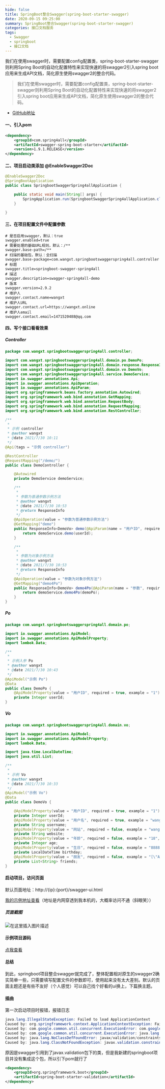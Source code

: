 ```yaml
---
hide: false
title: SpringBoot整合Swagger(spring-boot-starter-swagger)
date: 2020-09-15 09:25:00
summary: SpringBoot整合Swagger(spring-boot-starter-swagger)
categories: 接口文档服务
tags:
  - Swagger
  - springboot
  - 接口文档
---
```

我们在使用swagger时，需要配置config配置类，spring-boot-starter-swagger则利用Spring Boot的自动化配置特性来实现快速的将swagger2引入spring boot应用来生成API文档，简化原生使用swagger2的整合代码。
<!--more-->
> 我们在使用swagger时，需要配置config配置类，spring-boot-starter-swagger则利用Spring Boot的自动化配置特性来实现快速的将swagger2引入spring boot应用来生成API文档，简化原生使用swagger2的整合代码。

* [GitHub地址](https://github.com/SpringForAll/spring-boot-starter-swagger)

#### 一、引入pom
~~~ xml
<dependency>
	<groupId>com.spring4all</groupId>
	<artifactId>swagger-spring-boot-starter</artifactId>
	<version>1.9.1.RELEASE</version>
</dependency>
~~~
#### 二、项目启动类添加 @EnableSwagger2Doc
~~~java
@EnableSwagger2Doc
@SpringBootApplication
public class SpringbootSwaggerSpring4allApplication {

	public static void main(String[] args) {
		SpringApplication.run(SpringbootSwaggerSpring4allApplication.class, args);
	}

}
~~~
#### 三、在项目配置文件中配置参数
~~~ shell
# 是否启用swagger，默认：true
swagger.enabled=true
# 需要处理的基础URL规则，默认：/**
swagger.base-path=/**
# 扫描的基础包，默认：全扫描
swagger.base-package=com.wangxt.springbootswaggerspring4all.controller
# 标题
swagger.title=springboot-swagger-spring4all
# 描述
swagger.description=swagger-spring4all-demo
# 版本
swagger.version=2.9.2
# 维护人
swagger.contact.name=wangxt
# 维护人URL
swagger.contact.url=https://wangxt.online
# 维护人email
swagger.contact.email=1471520488@qq.com
~~~
#### 四、写个接口看看效果
##### Controller
~~~java
package com.wangxt.springbootswaggerspring4all.controller;

import com.wangxt.springbootswaggerspring4all.domain.po.DemoPo;
import com.wangxt.springbootswaggerspring4all.domain.response.ResponseInfo;
import com.wangxt.springbootswaggerspring4all.domain.vo.DemoVo;
import com.wangxt.springbootswaggerspring4all.service.DemoService;
import io.swagger.annotations.Api;
import io.swagger.annotations.ApiOperation;
import io.swagger.annotations.ApiParam;
import org.springframework.beans.factory.annotation.Autowired;
import org.springframework.web.bind.annotation.GetMapping;
import org.springframework.web.bind.annotation.RequestBody;
import org.springframework.web.bind.annotation.RequestMapping;
import org.springframework.web.bind.annotation.RestController;

/**
 *
 * 示例 controller
 * @author wangxt
 * @date 2021/7/30 10:11
 */
@Api(tags = "示例 controller")

@RestController
@RequestMapping("/demo/")
public class DemoController {

    @Autowired
    private DemoService demoService;

    /**
     *
     * 参数为普通参数示例方法
     * @author wangxt
     * @date 2021/7/30 10:53
     * @return ResponseInfo
     */
    @ApiOperation(value = "参数为普通参数示例方法")
    @GetMapping("demo")
    public ResponseInfo<DemoVo> demo(@ApiParam(name = "用户ID", required = true, example = "1") Integer userId){
        return demoService.demo(userId);
    }

    /**
     *
     * 参数为对象示例方法
     * @author wangxt
     * @date 2021/7/30 10:53
     * @return ResponseInfo
     */
    @ApiOperation(value = "参数为对象示例方法")
    @GetMapping("demo4Po")
    public ResponseInfo<DemoVo> demo4Po(@ApiParam(name = "参数", required = true) @RequestBody DemoPo demoPo){
        return demoService.demo4Po(demoPo);
    }
}

~~~
##### Po
~~~java
package com.wangxt.springbootswaggerspring4all.domain.po;

import io.swagger.annotations.ApiModel;
import io.swagger.annotations.ApiModelProperty;
import lombok.Data;

/**
 *
 * 示例入参 Po
 * @author wangxt
 * @date 2021/7/30 10:43
 */
@ApiModel("示例 Po")
@Data
public class DemoPo {
    @ApiModelProperty(value = "用户ID", required = true, example = "1")
    private Integer userId;
}
~~~
##### Vo
~~~java
package com.wangxt.springbootswaggerspring4all.domain.vo;

import io.swagger.annotations.ApiModel;
import io.swagger.annotations.ApiModelProperty;
import lombok.Data;

import java.time.LocalDateTime;
import java.util.List;

/**
 *
 * 示例 Vo
 * @author wangxt
 * @date 2021/7/30 10:33
 */
@ApiModel("示例 Vo")
@Data
public class DemoVo {

    @ApiModelProperty(value = "用户ID", required = true, example = "1")
    private Integer userId;
    @ApiModelProperty(value = "用户名", required = true, example = "wangxt")
    private String username;
    @ApiModelProperty(value = "网站", required = false, example = "wangxt.online")
    private String website;
    @ApiModelProperty(value = "年龄", required = false, example = "18", name = "userAge")
    private Integer age;
    @ApiModelProperty(value = "生日", required = false, example = "8888-88-88", dataType = "string")
    private LocalDateTime birthday;
    @ApiModelProperty(value = "朋友", required = false, example = "[\"A\",\"B\",\"C\"]")
    private List<String> friends;
}
~~~
#### 启动项目，访问页面
默认页面地址：http://{ip}:{port}/swagger-ui.html

[我的示例地址查看](http://gh9d59.natappfree.cc/swagger-ui.html)（地址是内网穿透到我本机的，大概率访问不通（斜眼笑））

##### 页面截图
![在这里插入图片描述](https://img-blog.csdnimg.cn/693c2b53044542a3a974088cd831c8b6.png?x-oss-process=image/watermark,type_ZmFuZ3poZW5naGVpdGk,shadow_10,text_aHR0cHM6Ly9ibG9nLmNzZG4ubmV0L3dlaXhpbl80MDI0Mzg5NA==,size_16,color_FFFFFF,t_70)
#### 示例项目源码
[点我查看](https://github.com/wxt1471520488/springboot-swagger-spring4all)
#### 总结
到此，springboot项目整合swagger就完成了，整体配置相对原生的swagger2确实简单一些，只需要填写配置文件的参数即可，使用起来没有太大差别。默认的页面主题还是有些不友好（个人感觉）可以自己找个好看的ui换上，下篇换主题。

#### 插曲
第一次启动项目时报错，报错日志
~~~java
java.lang.IllegalStateException: Failed to load ApplicationContext
Caused by: org.springframework.context.ApplicationContextException: Failed to start bean 'documentationPluginsBootstrapper'; nested exception is com.google.common.util.concurrent.ExecutionError: com.google.common.util.concurrent.ExecutionError: java.lang.NoClassDefFoundError: javax/validation/constraints/Min
Caused by: com.google.common.util.concurrent.ExecutionError: com.google.common.util.concurrent.ExecutionError: java.lang.NoClassDefFoundError: javax/validation/constraints/Min
Caused by: com.google.common.util.concurrent.ExecutionError: java.lang.NoClassDefFoundError: javax/validation/constraints/Min
Caused by: java.lang.NoClassDefFoundError: javax/validation/constraints/Min
Caused by: java.lang.ClassNotFoundException: javax.validation.constraints.Min
~~~
原因是swagger引用到了javax.validation包下的类，但是我新建的springboot项目并没有集成这个包，所以引下pom就行了
~~~xml
<dependency>
	<groupId>org.springframework.boot</groupId>
	<artifactId>spring-boot-starter-validation</artifactId>
</dependency>
~~~

